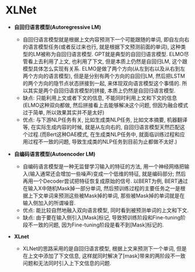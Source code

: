 # XLNet

- **自回归语言模型(Autoregressive LM)**
    - 自回归语言模型就是根据上文内容预测下一个可能跟随的单词, 即自左向右的语言模型任务(或者反过来也行, 就是根据下文预测前面的单词), 这种类型的LM被称为自回归语言模型. GPT就是典型的自回归语言模型. ELMO尽管看上去利用了上文, 也利用了下文, 但是本质上仍然是自回归LM, 这个跟模型具体怎么实现有关系. ELMO是做了两个方向(从左到右以及从右到左两个方向的语言模型), 但是是分别有两个方向的自回归LM, 然后把LSTM的两个方向的隐节点状态拼接到一起, 来体现双向语言模型这个事情的. 所以其实是两个自回归语言模型的拼接, 本质上仍然是自回归语言模型.
    - 缺点: 只能利用上文或者下文的信息, 不能同时利用上文和下文的信息(ELMO这种双向都做, 然后拼接看上去能够解决这个问题, 但因为融合模式过于简单, 所以效果其实并不是太好)
    - 优点: 与下游NLP任务有关, 比如生成类NLP任务, 比如文本摘要, 机器翻译等, 在实际生成内容的时候, 就是从左向右的, 自回归语言模型天然匹配这个过程.(而Bert这种DAE模式, 在生成类NLP任务中, 就面临训练过程和应用过程不一致的问题, 导致生成类的NLP任务到目前为止都做不太好.)

- **自编码语言模型(Autoencoder LM)**
    - 自编码语言模型是一种无监督学习输入的特征的方法, 用一个神经网络把输入(输入通常还会增加一些噪声)变成一个低维的特征, 就是编码部分; 然后再用一个Decoder尝试把特征恢复成原始的信号. 以BERT为例, BERT通过在输入X中随机Mask掉一部分单词, 然后预训练过程的主要任务之一是根据上下文单词来预测这些被Mask掉的单词, 那些被Mask掉的单词就是在输入侧加入的所谓噪音.
    - 优点: 能比较自然地融入双向语言模型, 同时看到被预测单词的上文和下文.
    - 缺点: 由于要在输入侧引入[Mask]标记, 导致预训练阶段和Fine-tuning阶段不一致的问题, 因为Fine-tuning阶段是看不到[Mask]标记的.

- **XLnet**
    - XLNet的思路采用的是自回归语言模型, 根据上文来预测下一个单词, 但是在上文中添加了下文信息, 这样就同时解决了[mask]带来的两阶段不一致问题和无法同时引入上下文信息的问题.